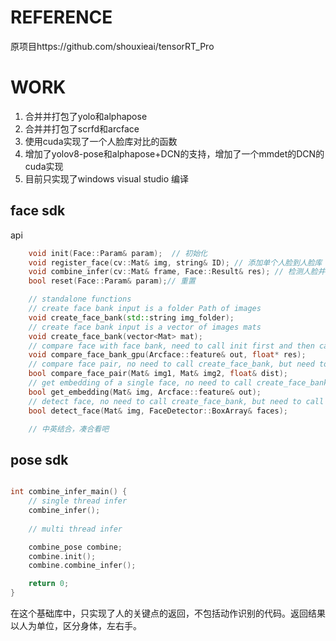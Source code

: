 # REFERENCE
原项目https://github.com/shouxieai/tensorRT_Pro

# WORK
1. 合并并打包了yolo和alphapose
2. 合并并打包了scrfd和arcface
3. 使用cuda实现了一个人脸库对比的函数
4. 增加了yolov8-pose和alphapose+DCN的支持，增加了一个mmdet的DCN的cuda实现
5. 目前只实现了windows visual studio 编译


## face sdk
api
```c++
    void init(Face::Param& param);  // 初始化
    void register_face(cv::Mat& img, string& ID); // 添加单个人脸到人脸库
    void combine_infer(cv::Mat& frame, Face::Result& res); // 检测人脸并返回结果
    bool reset(Face::Param& param);// 重置

    // standalone functions
    // create face bank input is a folder Path of images
    void create_face_bank(std::string img_folder);
    // create face bank input is a vector of images mats
    void create_face_bank(vector<Mat> mat);
    // compare face with face bank, need to call init first and then call init create_face_bank
    void compare_face_bank_gpu(Arcface::feature& out, float* res); 
    // compare face pair, no need to call create_face_bank, but need to call init
    bool compare_face_pair(Mat& img1, Mat& img2, float& dist);
    // get embedding of a single face, no need to call create_face_bank, but need to call init
    bool get_embedding(Mat& img, Arcface::feature& out);
    // detect face, no need to call create_face_bank, but need to call init
    bool detect_face(Mat& img, FaceDetector::BoxArray& faces);

    // 中英结合，凑合看吧
```
## pose sdk
```c++

int combine_infer_main() {
    // single thread infer
    combine_infer();
    
    // multi thread infer

    combine_pose combine;
    combine.init();
    combine.combine_infer();

    return 0;
}
```
在这个基础库中，只实现了人的关键点的返回，不包括动作识别的代码。返回结果以人为单位，区分身体，左右手。

